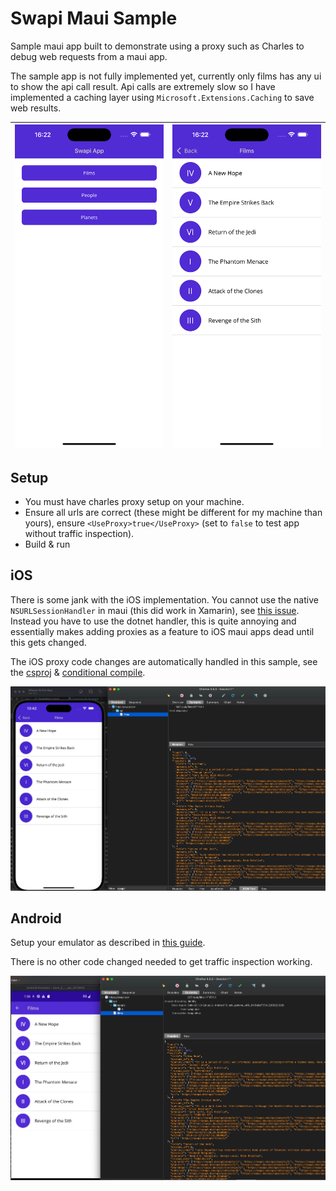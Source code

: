 # Swapi Maui Sample

Sample maui app built to demonstrate using a proxy such as Charles to debug web requests from a maui app.

The sample app is not fully implemented yet, currently only films has any ui to show the api call result. Api calls are extremely slow so I have implemented a caching layer using `Microsoft.Extensions.Caching` to save web results.

| ![Main Menu in iOS]( assets/Main_Menu.png ) | ![Films list in iOS](assets/Films_List.png) |
| ------------------------------------------- | ------------------------------------------- |

## Setup

- You must have charles proxy setup on your machine.
- Ensure all urls are correct (these might be different for my machine than yours), ensure `<UseProxy>true</UseProxy>` (set to `false` to test app without traffic inspection).
- Build & run

## iOS

There is some jank with the iOS implementation. You cannot use the native `NSURLSessionHandler` in maui (this did work in Xamarin), see [this issue](https://github.com/xamarin/xamarin-macios/issues/18635). Instead you have to use the dotnet handler, this is quite annoying and essentially makes adding proxies as a feature to iOS maui apps dead until this gets changed.

The iOS proxy code changes are automatically handled in this sample, see the [csproj](https://github.com/Axemasta/SwapiMaui/blob/4c1eebb8762fbb9463296a0358ccd75ebe734b69/src/SwapiApp/SwapiApp.csproj#L56) & [conditional compile](https://github.com/Axemasta/SwapiMaui/blob/cb8316da4eee6cda4332fea49732e260103e7463/src/SwapiApp/MauiProgram.cs#L33).

![Charles inspection from the app](assets/Charles_Inspection_Ios.png)

## Android

Setup your emulator as described in [this guide](https://gist.github.com/twaddington/54eda4951fd8d2e858b537bef5f22334).

There is no other code changed needed to get traffic inspection working.

![Traffic inspection in android app](assets/Charles_Inspection_Android.png)